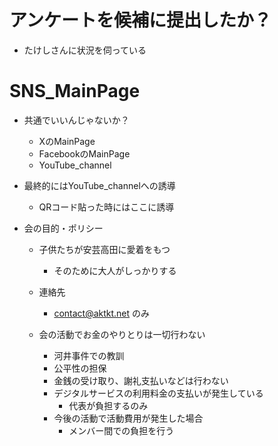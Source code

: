 # アンケートを候補に提出したか？
- たけしさんに状況を伺っている


# SNS_MainPage
- 共通でいいんじゃないか？
  - XのMainPage
  - FacebookのMainPage
  - YouTube_channel

- 最終的にはYouTube_channelへの誘導
  - QRコード貼った時にはここに誘導
  

- 会の目的・ポリシー
  - 子供たちが安芸高田に愛着をもつ
    - そのために大人がしっかりする
  - 連絡先
    - contact@aktkt.net のみ

  - 会の活動でお金のやりとりは一切行わない
    - 河井事件での教訓
    - 公平性の担保
    - 金銭の受け取り、謝礼支払いなどは行わない
    - デジタルサービスの利用料金の支払いが発生している
      - 代表が負担するのみ
    - 今後の活動で活動費用が発生した場合
      - メンバー間での負担を行う


